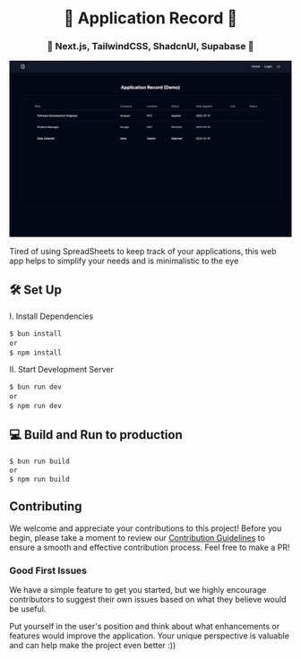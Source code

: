 <h1 align="center">📄 Application Record 📄</h1>

<h3 align="center">🐰 Next.js, TailwindCSS, ShadcnUI, Supabase 🐰</h3>

<p align="center">
  <img src="public/1.png" width="700px" alt="preview"/>
</p>


<p>Tired of using SpreadSheets to keep track of your applications, this web app helps to simplify your needs and is minimalistic to the eye</p>


## 🛠️ Set Up
I. Install Dependencies
```bash
$ bun install 
or
$ npm install
```

II. Start Development Server
```bash
$ bun run dev
or 
$ npm run dev
```

## 💻 Build and Run to production
```
$ bun run build
or
$ npm run build
```

## Contributing

We welcome and appreciate your contributions to this project! Before you begin, please take a moment to review our [Contribution Guidelines](https://github.com/shaaddev/ApplicationRecord/blob/main/contributing.md) to ensure a smooth and effective contribution process. Feel free to make a PR!

### Good First Issues

We have a simple feature to get you started, but we highly encourage contributors to suggest their own issues based on what they believe would be useful. 

Put yourself in the user's position and think about what enhancements or features would improve the application. Your unique perspective is valuable and can help make the project even better :))
